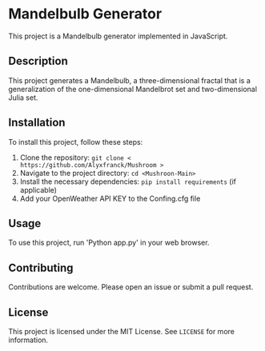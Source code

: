 # Mandelbulb Generator

This project is a Mandelbulb generator implemented in JavaScript.

## Description

This project generates a Mandelbulb, a three-dimensional fractal that is a generalization of the one-dimensional Mandelbrot set and two-dimensional Julia set.



## Installation

To install this project, follow these steps:

1. Clone the repository: `git clone < https://github.com/Alyxfranck/Mushroom >`
2. Navigate to the project directory: `cd <Mushroon-Main>`
3. Install the necessary dependencies: `pip install requirements` (if applicable)
4. Add your OpenWeather API KEY to the Confing.cfg file 

## Usage

To use this project, run 'Python app.py' in your web browser.

## Contributing

Contributions are welcome. Please open an issue or submit a pull request.

## License

This project is licensed under the MIT License. See `LICENSE` for more information.
